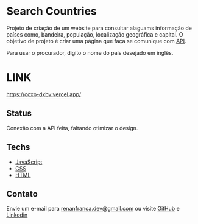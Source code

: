 # Search Countries

Projeto de criação de um website para consultar alaguams informação de países como, bandeira, população, localização geográfica e capital.
O objetivo de projeto é criar uma página que faça se comunique com [API](https://restcountries.com/). 

Para usar o procurador, digito o nome do país desejado em inglês. 

# LINK

https://ccxp-dxbv.vercel.app/

## Status

Conexão com a APi feita, faltando otimizar o design.

## Techs

- [JavaScript](https://developer.mozilla.org/pt-BR/docs/Web/JavaScript)
- [CSS](https://www.w3schools.com/css/)
- [HTML](https://developer.mozilla.org/pt-BR/docs/Web/HTML)


## Contato

Envie um e-mail para renanfranca.dev@gmail.com ou visite [GitHub](https://github.com/RenanFrancaDev) e [Linkedin](https://www.linkedin.com/in/renan-franca/)
